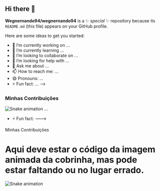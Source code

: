 ## Hi there 👋


**Wegnernando94/wegnernando94** is a ✨ _special_ ✨ repository because its `README.md` (this file) appears on your GitHub profile.

Here are some ideas to get you started:

- 🔭 I’m currently working on ...
- 🌱 I’m currently learning ...
- 👯 I’m looking to collaborate on ...
- 🤔 I’m looking for help with ...
- 💬 Ask me about ...
- 📫 How to reach me: ...
- 😄 Pronouns: ...
- ⚡ Fun fact: ...
-->
### Minhas Contribuições
![Snake animation](https://github.com/Wegnernando94/wegnernando94/raw/output/github-contribution-grid-snake.gif)
...
* ⚡ Fun fact: --->

Minhas Contribuições
# Aqui deve estar o código da imagem animada da cobrinha, mas pode estar faltando ou no lugar errado.
![Snake animation](https://github.com/Wegnernando94/wegnernando94/raw/output/github-contribution-grid-snake.gif)
